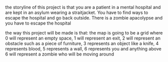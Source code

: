 the storyline of this project is that you are a patient in a mental hospital and are kept in an asylum wearing a straitjacket. You have to find ways to escape the hospital and go back outside. There is a zombie apacolypse and you have to escape the hospital

the way this project will be made is that:
the map is going to be a grid where 0 will represent an empty space, 1 will represent an exit, 2 will represent an obstacle such as a piece of furniture, 3 represents an object like a knife, 4 represents blood, 5 represents a wall, 6 represents you and anything above 6 will represent a zombie who will be moving around